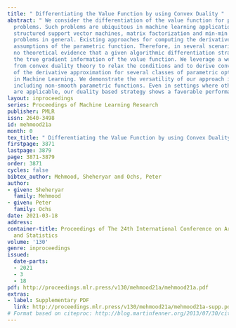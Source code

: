```yaml
---
title: " Differentiating the Value Function by using Convex Duality "
abstract: " We consider the differentiation of the value function for parametric optimization
  problems. Such problems are ubiquitous in machine learning applications such as
  structured support vector machines, matrix factorization and min-min or minimax
  problems in general. Existing approaches for computing the derivative rely on strong
  assumptions of the parametric function. Therefore, in several scenarios there is
  no theoretical evidence that a given algorithmic differentiation strategy computes
  the true gradient information of the value function. We leverage a well known result
  from convex duality theory to relax the conditions and to derive convergence rates
  of the derivative approximation for several classes of parametric optimization problems
  in Machine Learning. We demonstrate the versatility of our approach in several experiments,
  including non-smooth parametric functions. Even in settings where other approaches
  are applicable, our duality based strategy shows a favorable performance. "
layout: inproceedings
series: Proceedings of Machine Learning Research
publisher: PMLR
issn: 2640-3498
id: mehmood21a
month: 0
tex_title: " Differentiating the Value Function by using Convex Duality "
firstpage: 3871
lastpage: 3879
page: 3871-3879
order: 3871
cycles: false
bibtex_author: Mehmood, Sheheryar and Ochs, Peter
author:
- given: Sheheryar
  family: Mehmood
- given: Peter
  family: Ochs
date: 2021-03-18
address: 
container-title: Proceedings of The 24th International Conference on Artificial Intelligence
  and Statistics
volume: '130'
genre: inproceedings
issued:
  date-parts:
  - 2021
  - 3
  - 18
pdf: http://proceedings.mlr.press/v130/mehmood21a/mehmood21a.pdf
extras:
- label: Supplementary PDF
  link: http://proceedings.mlr.press/v130/mehmood21a/mehmood21a-supp.pdf
# Format based on citeproc: http://blog.martinfenner.org/2013/07/30/citeproc-yaml-for-bibliographies/
---
```

